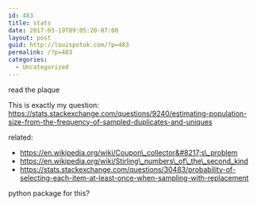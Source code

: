 ```yaml
---
id: 483
title: stats
date: 2017-03-19T09:05:20-07:00
layout: post
guid: http://louispotok.com/?p=483
permalink: /?p=483
categories:
  - Uncategorized
---
```

read the plaque

This is exactly my question: https://stats.stackexchange.com/questions/9240/estimating-population-size-from-the-frequency-of-sampled-duplicates-and-uniques

related:

  * https://en.wikipedia.org/wiki/Coupon\_collector&#8217;s\_problem
  * https://en.wikipedia.org/wiki/Stirling\_numbers\_of\_the\_second_kind
  * https://stats.stackexchange.com/questions/30483/probability-of-selecting-each-item-at-least-once-when-sampling-with-replacement

python package for this?